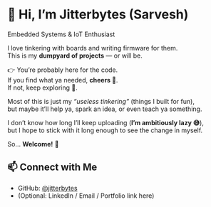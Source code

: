 # 👋 Hi, I’m Jitterbytes (Sarvesh)  
 Embedded Systems & IoT Enthusiast  

I love tinkering with boards and writing firmware for them.  
This is my **dumpyard of projects** — or will be.  

👉 You’re probably here for the code.  
If you find what ya needed, **cheers 🍻**.  
If not, keep exploring **🚀**.  

Most of this is just my *“useless tinkering”* (things I built for fun),  
but maybe it’ll help ya, spark an idea, or even teach ya something.  

I don’t know how long I’ll keep uploading (**I’m ambitiously lazy 😅**),  
but I hope to stick with it long enough to see the change in myself.  

So… **Welcome!** 🚀  

## 📫 Connect with Me  
- GitHub: [@jitterbytes](https://github.com/jitterbytes)  
- (Optional: LinkedIn / Email / Portfolio link here)  
